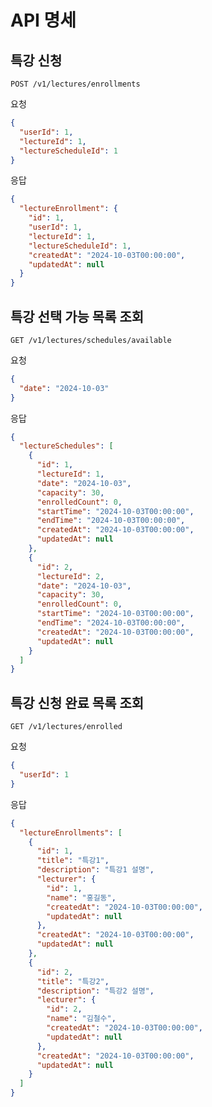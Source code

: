 # API 명세

## 특강 신청

`POST /v1/lectures/enrollments`

요청

```json
{
  "userId": 1,
  "lectureId": 1,
  "lectureScheduleId": 1
}
```

응답

```json
{
  "lectureEnrollment": {
    "id": 1,
    "userId": 1,
    "lectureId": 1,
    "lectureScheduleId": 1,
    "createdAt": "2024-10-03T00:00:00",
    "updatedAt": null
  }
}
```

## 특강 선택 가능 목록 조회

`GET /v1/lectures/schedules/available`

요청

```json
{
  "date": "2024-10-03"
}
```

응답

```json
{
  "lectureSchedules": [
    {
      "id": 1,
      "lectureId": 1,
      "date": "2024-10-03",
      "capacity": 30,
      "enrolledCount": 0,
      "startTime": "2024-10-03T00:00:00",
      "endTime": "2024-10-03T00:00:00",
      "createdAt": "2024-10-03T00:00:00",
      "updatedAt": null
    },
    {
      "id": 2,
      "lectureId": 2,
      "date": "2024-10-03",
      "capacity": 30,
      "enrolledCount": 0,
      "startTime": "2024-10-03T00:00:00",
      "endTime": "2024-10-03T00:00:00",
      "createdAt": "2024-10-03T00:00:00",
      "updatedAt": null
    }
  ]
}
```

## 특강 신청 완료 목록 조회

`GET /v1/lectures/enrolled`

요청

```json
{
  "userId": 1
}
```

응답

```json
{
  "lectureEnrollments": [
    {
      "id": 1,
      "title": "특강1",
      "description": "특강1 설명",
      "lecturer": {
        "id": 1,
        "name": "홍길동",
        "createdAt": "2024-10-03T00:00:00",
        "updatedAt": null
      },
      "createdAt": "2024-10-03T00:00:00",
      "updatedAt": null
    },
    {
      "id": 2,
      "title": "특강2",
      "description": "특강2 설명",
      "lecturer": {
        "id": 2,
        "name": "김철수",
        "createdAt": "2024-10-03T00:00:00",
        "updatedAt": null
      },
      "createdAt": "2024-10-03T00:00:00",
      "updatedAt": null
    }
  ]
}
```

